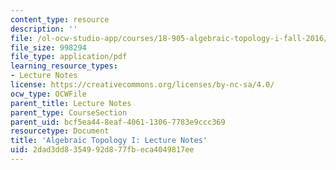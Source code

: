 ```yaml
---
content_type: resource
description: ''
file: /ol-ocw-studio-app/courses/18-905-algebraic-topology-i-fall-2016/2dad3dd8354992d877fbeca4049817ee_MIT18_905F16_lecture_notes.pdf
file_size: 998294
file_type: application/pdf
learning_resource_types:
- Lecture Notes
license: https://creativecommons.org/licenses/by-nc-sa/4.0/
ocw_type: OCWFile
parent_title: Lecture Notes
parent_type: CourseSection
parent_uid: bcf5ea44-8eaf-4061-1306-7783e9ccc369
resourcetype: Document
title: 'Algebraic Topology I: Lecture Notes'
uid: 2dad3dd8-3549-92d8-77fb-eca4049817ee
---
```


